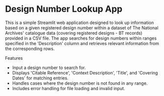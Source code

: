 # Design Number Lookup App
This is a simple Streamlit web application designed to look up information based on a given registered design number within a dataset of The National Archives' catalogue data (covering registered designs - BT records) provided in a CSV file. The app searches for design numbers within ranges specified in the 'Description' column and retrieves relevant information from the corresponding rows.

Features
* Input a design number to search for.
* Displays 'Citable Reference', 'Context Description', 'Title', and 'Covering Dates' for matching entries.
* Handles cases where the design number is not found in any range.
* Includes error handling for file loading and invalid input.
